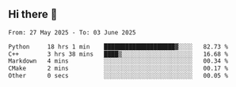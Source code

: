 ## Hi there 👋

<!--
**Bojupi/Bojupi** is a ✨ _special_ ✨ repository because its `README.md` (this file) appears on your GitHub profile.

Here are some ideas to get you started:

- 🔭 I’m currently working on ...
- 🌱 I’m currently learning ...
- 👯 I’m looking to collaborate on ...
- 🤔 I’m looking for help with ...
- 💬 Ask me about ...
- 📫 How to reach me: ...
- 😄 Pronouns: ...
- ⚡ Fun fact: ...
-->

<!--START_SECTION:waka-->

```txt
From: 27 May 2025 - To: 03 June 2025

Python     18 hrs 1 min    ████████████████████▓░░░░   82.73 %
C++        3 hrs 38 mins   ████▒░░░░░░░░░░░░░░░░░░░░   16.68 %
Markdown   4 mins          ░░░░░░░░░░░░░░░░░░░░░░░░░   00.34 %
CMake      2 mins          ░░░░░░░░░░░░░░░░░░░░░░░░░   00.17 %
Other      0 secs          ░░░░░░░░░░░░░░░░░░░░░░░░░   00.05 %
```

<!--END_SECTION:waka-->
